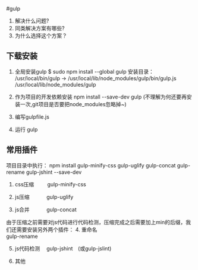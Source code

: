 #gulp

1. 解决什么问题?
2. 同类解决方案有哪些?
3. 为什么选择这个方案？

## 下载安装
1. 全局安装gulp
$ sudo npm install --global gulp
安装目录：
/usr/local/bin/gulp -> /usr/local/lib/node_modules/gulp/bin/gulp.js
/usr/local/lib/node_modules/gulp

2. 作为项目的开发依赖安装
npm install --save-dev gulp
(不理解为何还要再安装一次,git项目是否要把node_modules忽略掉~)

3. 编写gulpfile.js
4. 运行 gulp

## 常用插件
项目目录中执行：
npm install gulp-minify-css gulp-uglify gulp-concat gulp-rename gulp-jshint --save-dev

1. css压缩 　　
gulp-minify-css

2.	js压缩　　　
gulp-uglify

3.	js合并　　　
gulp-concat　　

由于压缩之前需要对js代码进行代码检测，压缩完成之后需要加上min的后缀，我们还需要安装另外两个插件：
4.	重命名　　   
gulp-rename

5.	js代码检测　 
gulp-jshint　(或gulp-jslint)

6. 其他

